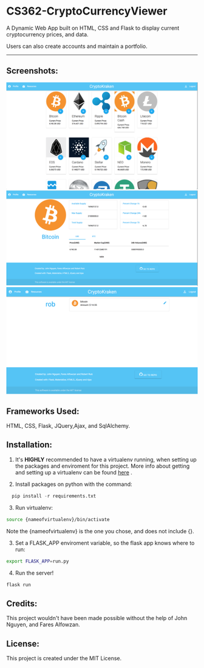 # CS362-CryptoCurrencyViewer
A Dynamic Web App built on HTML, CSS and Flask to display current cryptocurrency prices, and data.

Users can also create accounts and maintain a portfolio.

---
## Screenshots:
![](https://github.com/robeartoe/CS362-CryptoCurrencyViewer/blob/master/Images/mainPage.png)
![](https://github.com/robeartoe/CS362-CryptoCurrencyViewer/blob/master/Images/currency.png)
![](https://github.com/robeartoe/CS362-CryptoCurrencyViewer/blob/master/Images/user2.png)

## Frameworks Used:
HTML, CSS, Flask, JQuery,Ajax, and SqlAlchemy.

## Installation:

1. It's **HIGHLY** recommended to have a virtualenv running, when setting up the packages and enviroment for this project. More info about getting and setting up a virtualenv can be found  [here](http://docs.python-guide.org/en/latest/?utm_source=mybridge&utm_medium=blog&utm_campaign=read_more) .

2. Install packages on python with the command:
  ``` py
    pip install -r requirements.txt
  ```

3. Run virtualenv:
``` BASH
source {nameofvirtualenv}/bin/activate
```
Note the {nameofvirtualenv} is the one you chose, and does not include {}.

3. Set a FLASK_APP enviroment variable, so the flask app knows where to run:
``` BASH
export FLASK_APP=run.py
```

4. Run the server!
``` BASH
flask run
```

## Credits:
This project wouldn't have been made possible without the help of John Nguyen, and Fares Alfowzan. 

## License:
This project is created under the MIT License. 
